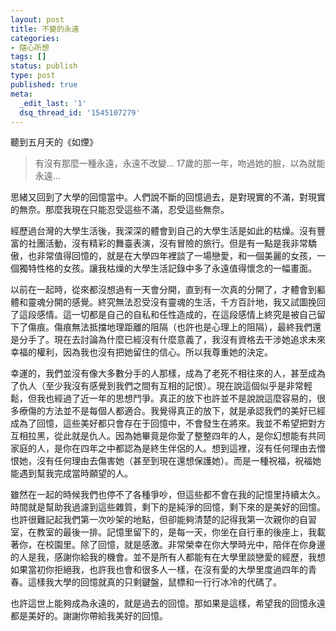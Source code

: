```yaml
---
layout: post
title: 不變的永遠
categories:
- 隨心所想
tags: []
status: publish
type: post
published: true
meta:
  _edit_last: '1'
  dsq_thread_id: '1545107279'
---
```

聽到五月天的《如煙》
<blockquote>有沒有那麼一種永遠，永遠不改變...
17歲的那一年，吻過她的臉，以為就能永遠...</blockquote>
思緒又回到了大學的回憶當中。人們說不斷的回憶過去，是對現實的不滿，對現實的無奈。那麼我現在只能忍受這些不滿，忍受這些無奈。

經歷過台灣的大學生活後，我深深的體會到自己的大學生活是如此的枯燥。沒有豐富的社團活動，沒有精彩的舞臺表演，沒有冒險的旅行。但是有一點是我非常驕傲，也非常值得回憶的，就是在大學四年裡談了一場戀愛，和一個美麗的女孩，一個獨特性格的女孩。讓我枯燥的大學生活記錄中多了永遠值得懷念的一幅畫面。

以前在一起時，從來都沒想過有一天會分開，直到有一次真的分開了，才體會到軀體和靈魂分開的感覺。終究無法忍受沒有靈魂的生活，千方百計地，我又試圖挽回了這段感情。這一切都是自己的自私和任性造成的，在這段感情上終究是被自己留下了傷痕。傷痕無法抵擋地理距離的阻隔（也許也是心理上的阻隔），最終我們還是分手了。現在去討論為什麼已經沒有什麼意義了，我沒有資格去干涉她追求未來幸福的權利，因為我也沒有把她留住的信心。所以我尊重她的決定。

幸運的，我們並沒有像大多數分手的人那樣，成為了老死不相往來的人，甚至成為了仇人（至少我沒有感覺到我們之間有互相的記恨）。現在說這個似乎是非常輕鬆，但我也經過了近一年的思想鬥爭。真正的放下也許並不是說說這麼容易的，很多療傷的方法並不是每個人都適合。我覺得真正的放下，就是承認我們的美好已經成為了回憶，這些美好都只會存在于回憶中，不會發生在將來。我並不希望把對方互相拉黑，從此就是仇人。因為她畢竟是你愛了整整四年的人，是你幻想能有共同家庭的人，是你在四年之中都認為是終生伴侶的人。想到這裡，沒有任何理由去憎恨她，沒有任何理由去傷害她（甚至到現在還想保護她）。而是一種祝福，祝福她能遇到幫我完成當時願望的人。

雖然在一起的時候我們也停不了各種爭吵，但這些都不會在我的記憶里持續太久。時間就是幫助我過濾到這些雜質，剩下的是純淨的回憶，剩下來的是美好的回憶。也許很難記起我們第一次吵架的地點，但卻能夠清楚的記得我第一次親你的自習室，在教室的最後一排。記憶里留下的，是每一天，你坐在自行車的後座上，我載著你，在校園里。除了回憶，就是感激。非常榮幸在你大學時光中，陪伴在你身邊的人是我，感謝你給我的機會。並不是所有人都能有在大學里談戀愛的經歷，我想如果當初你拒絕我，也許我也會和很多人一樣，在沒有愛的大學里度過四年的青春。這樣我大學的回憶就真的只剩鍵盤，鼠標和一行行冰冷的代碼了。

也許這世上能夠成為永遠的，就是過去的回憶。那如果是這樣，希望我的回憶永遠都是美好的。謝謝你帶給我美好的回憶。
